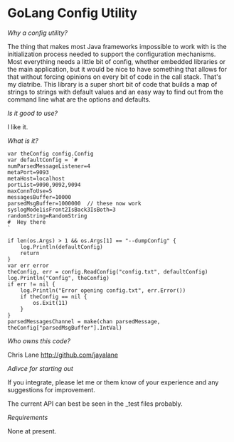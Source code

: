 
GoLang Config Utility
=====================

*Why a config utility?*

The thing that makes most Java frameworks impossible to work with is
the initialization process needed to support the configuration
mechanisms.  Most everything needs a little bit of config, whether
embedded libraries or the main application, but it would be nice to
have something that allows for that without forcing opinions on every
bit of code in the call stack.  That's my diatribe.  This library is a
super short bit of code that builds a map of strings to strings with
default values and an easy way to find out from the command line what
are the options and defaults.  


*Is it good to use?*

I like it.  

*What is it?*

```
var theConfig config.Config
var defaultConfig = `#
numParsedMessageListener=4
metaPort=9093
metaHost=localhost
portList=9090,9092,9094
maxConnToUse=5
messagesBuffer=10000
parsedMsgBuffer=1000000  // these now work
syslogMode1isFront2IsBack3IsBoth=3
randomString=RandomString
#  Hey there
`

if len(os.Args) > 1 && os.Args[1] == "--dumpConfig" {
	log.Println(defaultConfig)
	return
}
var err error
theConfig, err = config.ReadConfig("config.txt", defaultConfig)
log.Println("Config", theConfig)
if err != nil {
	log.Println("Error opening config.txt", err.Error())
	if theConfig == nil {
		os.Exit(11)
	}
}
parsedMessagesChannel = make(chan parsedMessage, theConfig["parsedMsgBuffer"].IntVal)

```

*Who owns this code?*

Chris Lane http://github.com/jayalane

*Adivce for starting out*

If you integrate, please let me or them know of your experience and
any suggestions for improvement.

The current API can best be seen in the _test files probably.  

*Requirements*

None at present.  
